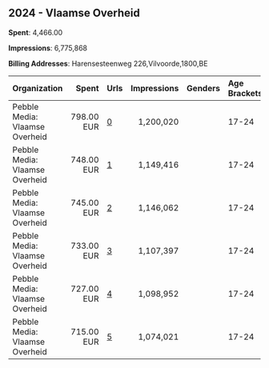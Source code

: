 ## 2024 - Vlaamse Overheid 
**Spent**: 4,466.00

**Impressions**: 6,775,868

**Billing Addresses**: Harensesteenweg 226,Vilvoorde,1800,BE

|Organization|Spent|Urls|Impressions|Genders|Age Brackets|Country Codes|
|:---|---:|:---|---:|:---|:---|:---|
|Pebble Media: Vlaamse Overheid|798.00 EUR|[0](https://www.snap.com/political-ads/asset/c5c2ed106a3b69dca2e6fabf8129304bd86056277542f8a51300fa900e461fd7?mediaType=mp4)|1,200,020||17-24|belgium|
|Pebble Media: Vlaamse Overheid|748.00 EUR|[1](https://www.snap.com/political-ads/asset/9961c325513954758bd2613bde3307eae840dc3d296fcfe47916593d8bf83993?mediaType=mp4)|1,149,416||17-24|belgium|
|Pebble Media: Vlaamse Overheid|745.00 EUR|[2](https://www.snap.com/political-ads/asset/9c49c8411e4f0f2cd86a9bb1967cc617fecb86b11cdcc5f594f82a08a2f281c3?mediaType=mp4)|1,146,062||17-24|belgium|
|Pebble Media: Vlaamse Overheid|733.00 EUR|[3](https://www.snap.com/political-ads/asset/6c3f1b9b91b45c9cb245cae321bb7139ff2f2caccf86d839a6da406445578379?mediaType=mp4)|1,107,397||17-24|belgium|
|Pebble Media: Vlaamse Overheid|727.00 EUR|[4](https://www.snap.com/political-ads/asset/16d6f3d3235cb7ad977d62d1d08db0b22b33783da2cf5ea9d7bb2dbcf0b81a06?mediaType=mp4)|1,098,952||17-24|belgium|
|Pebble Media: Vlaamse Overheid|715.00 EUR|[5](https://www.snap.com/political-ads/asset/d3d669560393605567d3d38b5260c6212e36cac975ad577c88f60a5a8f67ad73?mediaType=mp4)|1,074,021||17-24|belgium|
